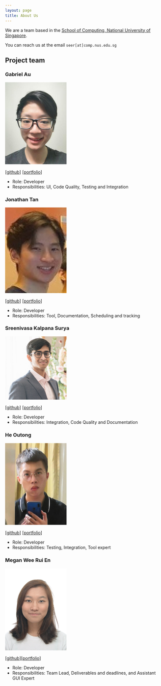 ```yaml
---
layout: page
title: About Us
---
```


We are a team based in the [School of Computing, National University of Singapore](http://www.comp.nus.edu.sg).

You can reach us at the email `seer[at]comp.nus.edu.sg`

## Project team

### Gabriel Au

<img src="images/gabau.png" width="200px">

[[github](http://github.com/Gabau)]
[[portfolio](team/gabau.md)]

* Role: Developer
* Responsibilities: UI, Code Quality, Testing and Integration

### Jonathan Tan

<img src="images/fullfatwasabi.png" width="200px">

[[github](http://github.com/fullfatwasabi)]
[[portfolio](team/fullfatwasabi.md)]

* Role: Developer
* Responsibilities: Tool, Documentation, Scheduling and tracking

### Sreenivasa Kalpana Surya

<img src="images/tetrerox.png" width="200px">

[[github](http://github.com/tetrerox)]
[[portfolio](team/tetrerox.md)]

* Role: Developer
* Responsibilities: Integration, Code Quality and Documentation

### He Outong

<img src="images/irvinghe000.png" width="200px">

[[github](http://github.com/IrvingHe000)]
[[portfolio](team/irvinghe000.md)]

* Role: Developer
* Responsibilities: Testing, Integration, Tool expert

### Megan Wee Rui En

<img src="images/mweeruien.png" width="200px">

[[github](http://github.com/mweeruien)][[portfolio](team/mweeruien.md)]

* Role: Developer
* Responsibilities: Team Lead, Deliverables and deadlines, and Assistant GUI Expert
